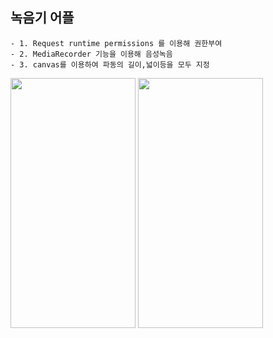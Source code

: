## 녹음기 어플

    - 1. Request runtime permissions 를 이용해 권한부여
    - 2. MediaRecorder 기능을 이용해 음성녹음
    - 3. canvas를 이용하여 파동의 길이,넓이등을 모두 지정
 

<img src="https://user-images.githubusercontent.com/84216838/148716999-a8682176-e9f8-446a-b89a-b406bfc93a6b.png"  width="200" height="400"/>

<img src="https://user-images.githubusercontent.com/84216838/148717017-7b3a2311-682b-4afd-95bf-8d3fb1ce875c.jpg"  width="200" height="400"/>